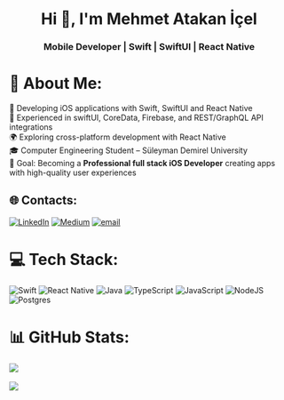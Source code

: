 <h1 align="center">Hi 👋, I'm Mehmet Atakan İçel</h1>
<h3 align="center">Mobile Developer | Swift | SwiftUI | React Native</h3>

# 💫 About Me:
📱 Developing iOS applications with Swift, SwiftUI and React Native<br>🔧 Experienced in swiftUI, CoreData, Firebase, and REST/GraphQL API integrations <br>🌍 Exploring cross-platform development with React Native <br>🎓 Computer Engineering Student – Süleyman Demirel University<br>🎯 Goal: Becoming a **Professional  full stack iOS Developer** creating apps with high-quality user experiences  


## 🌐 Contacts:
[![LinkedIn](https://img.shields.io/badge/LinkedIn-%230077B5.svg?logo=linkedin&logoColor=white)](https://www.linkedin.com/in/mehmet-atakan-icel) [![Medium](https://img.shields.io/badge/Medium-12100E?logo=medium&logoColor=white)](https://medium.com/@@icelatakan) [![email](https://img.shields.io/badge/Email-D14836?logo=gmail&logoColor=white)](mailto:icelatakan@gmail.com) 

# 💻 Tech Stack:
![Swift](https://img.shields.io/badge/swift-F54A2A?style=for-the-badge&logo=swift&logoColor=white) ![React Native](https://img.shields.io/badge/react_native-%2320232a.svg?style=for-the-badge&logo=react&logoColor=%2361DAFB)
![Java](https://img.shields.io/badge/java-%23ED8B00.svg?style=for-the-badge&logo=openjdk&logoColor=white) ![TypeScript](https://img.shields.io/badge/typescript-%23007ACC.svg?style=for-the-badge&logo=typescript&logoColor=white) ![JavaScript](https://img.shields.io/badge/javascript-%23323330.svg?style=for-the-badge&logo=javascript&logoColor=%23F7DF1E)   ![NodeJS](https://img.shields.io/badge/node.js-6DA55F?style=for-the-badge&logo=node.js&logoColor=white)  ![Postgres](https://img.shields.io/badge/postgres-%23316192.svg?style=for-the-badge&logo=postgresql&logoColor=white)
# 📊 GitHub Stats:
![](https://github-readme-stats.vercel.app/api/top-langs/?username=MAtakanicel&theme=swift&hide_border=false&include_all_commits=true&count_private=true&layout=compact) &nbsp;&nbsp;&nbsp;&nbsp;&nbsp;&nbsp;
<!--- ![](https://nirzak-streak-stats.vercel.app/?user=MAtakanicel&theme=swift&hide_border=false) --->

![](https://quotes-github-readme.vercel.app/api?type=horizontal&theme=light)



